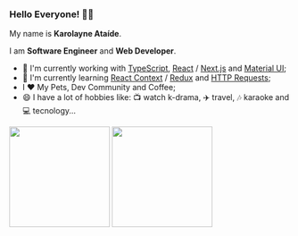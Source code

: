 ### Hello Everyone! 🙂👋

My name is **Karolayne Ataíde**.

I am **Software Engineer** and **Web Developer**.

- 🔭 I'm currently working with [TypeScript](https://www.typescriptlang.org), [React](https://reactjs.org) / [Next.js](https://nextjs.org) and [Material UI](https://mui.com);
- 🌱 I'm currently learning [React Context](https://reactjs.org/docs/context.html) / [Redux](https://redux.js.org) and [HTTP Requests](https://developer.mozilla.org/pt-BR/docs/Web/HTTP);
- I ❤️ My Pets, Dev Community and Coffee;
- 😄 I have a lot of hobbies like: 📺 watch k-drama, ✈️ travel, 🎶 karaoke and 💻 tecnology...

<div>
<img height="180em" src="https://github-readme-stats.vercel.app/api?username=karolayneataide&show_icons=true&theme=dracula&include_all_commits=true&count_private=true"/>
<img height="180em" src="https://github-readme-stats.vercel.app/api/top-langs/?username=karolayneataide&layout=compact&langs_count=16&theme=dracula"/>
</div>

<!--
**karolayneataide/karolayneataide** is a ✨ _special_ ✨ repository because its `README.md` (this file) appears on your GitHub profile.

Here are some ideas to get you started:

- 🔭 I’m currently working on ...
- 🌱 I’m currently learning ...
- 👯 I’m looking to collaborate on ...
- 🤔 I’m looking for help with ...
- 💬 Ask me about ...
- 📫 How to reach me: ...
- 😄 Pronouns: ...
- ⚡ Fun fact: ...
-->
